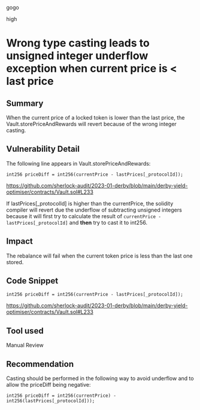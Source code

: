 gogo

high

# Wrong type casting leads to unsigned integer underflow exception when current price is < last price

## Summary

When the current price of a locked token is lower than the last price, the Vault.storePriceAndRewards will revert because of the wrong integer casting.

## Vulnerability Detail

The following line appears in Vault.storePriceAndRewards:

```solidity
int256 priceDiff = int256(currentPrice - lastPrices[_protocolId]);
```
https://github.com/sherlock-audit/2023-01-derby/blob/main/derby-yield-optimiser/contracts/Vault.sol#L233

If lastPrices[_protocolId] is higher than the currentPrice, the solidity compiler will revert due the underflow of subtracting unsigned integers because it will first try to calculate the result of `currentPrice - lastPrices[_protocolId]` and __then__ try to cast it to int256.

## Impact

The rebalance will fail when the current token price is less than the last one stored.

## Code Snippet

```solidity
int256 priceDiff = int256(currentPrice - lastPrices[_protocolId]);
```
https://github.com/sherlock-audit/2023-01-derby/blob/main/derby-yield-optimiser/contracts/Vault.sol#L233

## Tool used

Manual Review

## Recommendation

Casting should be performed in the following way to avoid underflow and to allow the priceDiff being negative:

```solidity
int256 priceDiff = int256(currentPrice) - int256(lastPrices[_protocolId]));
```